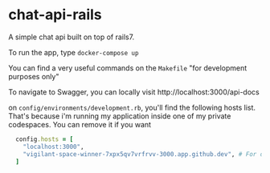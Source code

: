 # chat-api-rails

A simple chat api built on top of rails7.

To run the app, type `docker-compose up`

You can find a very useful commands on the `Makefile` "for development purposes only"

To navigate to Swagger, you can locally visit http://localhost:3000/api-docs

on `config/environments/development.rb`, you'll find the following hosts list. That's because i'm running my application inside one of my private codespaces. You can remove it if you want
```ruby
  config.hosts = [
    "localhost:3000",
    "vigilant-space-winner-7xpx5qv7vrfrvv-3000.app.github.dev", # For debugging inside codespace
  ]
```